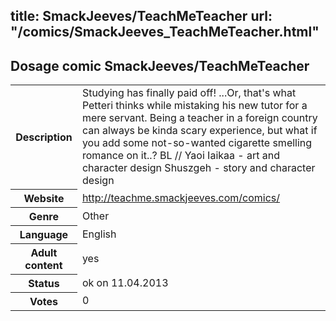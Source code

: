 title: SmackJeeves/TeachMeTeacher
url: "/comics/SmackJeeves_TeachMeTeacher.html"
---
Dosage comic SmackJeeves/TeachMeTeacher
-----------------------------------------

<table class="comicinfo">
<tr>
<th>Description</th><td>Studying has finally paid off! ...Or, that's what Petteri thinks while mistaking his new tutor for a mere servant. Being a teacher in a foreign country can always be kinda scary experience, but what if you add some not-so-wanted cigarette smelling romance on it..? BL // Yaoi Iaikaa - art and character design Shuszgeh - story and character design</td>
</tr>
<tr>
<th>Website</th><td><a href="http://teachme.smackjeeves.com/comics/">http://teachme.smackjeeves.com/comics/</a></td>
</tr>
<tr>
<th>Genre</th><td>Other</td>
</tr>
<tr>
<th>Language</th><td>English</td>
</tr>
<tr>
<th>Adult content</th><td>yes</td>
</tr>
<tr>
<th>Status</th><td>ok on 11.04.2013</td>
</tr>
<tr>
<th>Votes</th><td>0</div></td>
</tr>
</table>

